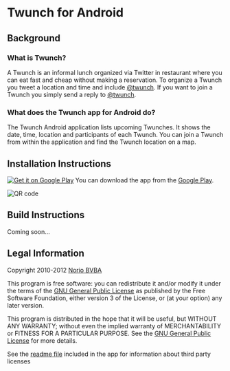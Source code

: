 
Twunch for Android
==================

Background
----------

### What is Twunch?

A Twunch is an informal lunch organized via Twitter in restaurant where you can eat fast and cheap without making a reservation. To organize a Twunch you tweet a location and time and include [@twunch](http://twitter.com/twunch). If you want to join a Twunch you simply send a reply to [@twunch](http://twitter.com/twunch).

### What does the Twunch app for Android do?

The Twunch Android application lists upcoming Twunches. It shows the date, time, location and participants of each Twunch. You can join a Twunch from within the application and find the Twunch location on a map.

Installation Instructions
-------------------------

<a href="http://play.google.com/store/apps/details?id=be.norio.twunch.android"><img alt="Get it on Google Play" src="http://www.android.com/images/brand/get_it_on_play_logo_small.png" /></a>
       You can download the app from the [Google Play](https://play.google.com/store/apps/details?id=be.norio.twunch.android).

![QR code](https://chart.googleapis.com/chart?chs=150x150&cht=qr&chl=https://play.google.com/store/apps/details?id=be.norio.twunch.android)

Build Instructions
------------------

Coming soon...

Legal Information
-----------------

Copyright 2010-2012 [Norio BVBA](http://www.norio.be/)

This program is free software: you can redistribute it and/or modify
it under the terms of the <a
href="http://www.gnu.org/licenses/gpl-3.0.txt">GNU General Public
License</a> as published by the Free Software Foundation, either version
3 of the License, or (at your option) any later version.

This program is distributed in the hope that it will be useful, but
WITHOUT ANY WARRANTY; without even the implied warranty of
MERCHANTABILITY or FITNESS FOR A PARTICULAR PURPOSE. See the <a
href="http://www.gnu.org/licenses/gpl-3.0.txt">GNU General Public
License</a> for more details.
	
See the [readme file](https://github.com/litrik/be.norio.twunch.android/blob/master/be.norio.twunch.android/assets/about.html) included in the app for information about third party licenses
